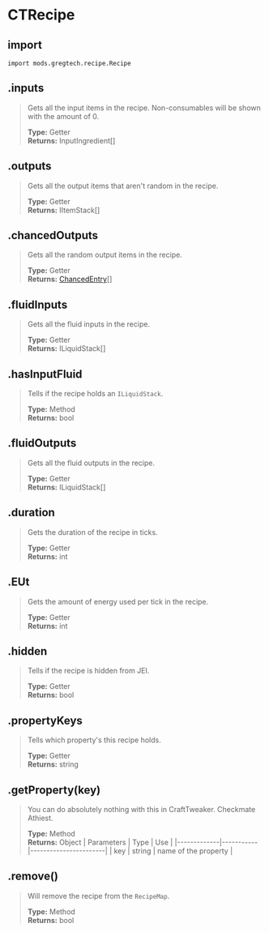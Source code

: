 # CTRecipe

## import
`import mods.gregtech.recipe.Recipe`

## .inputs
> Gets all the input items in the recipe. Non-consumables will be shown with the amount of 0.
>
> **Type:** Getter  
> **Returns:** InputIngredient[]

## .outputs
> Gets all the output items that aren't random in the recipe.
>
> **Type:** Getter  
> **Returns:** IItemStack[]

## .chancedOutputs
> Gets all the random output items in the recipe.
>
> **Type:** Getter  
> **Returns:** [ChancedEntry](/CraftTweaker/Mods/GTCE/type/ChancedEntry.md)[]

## .fluidInputs
> Gets all the fluid inputs in the recipe.
>
> **Type:** Getter  
> **Returns:** ILiquidStack[]

## .hasInputFluid
> Tells if the recipe holds an `ILiquidStack`.
>
> **Type:** Method  
> **Returns:** bool

## .fluidOutputs
> Gets all the fluid outputs in the recipe.
>
> **Type:** Getter  
> **Returns:** ILiquidStack[]

## .duration
> Gets the duration of the recipe in ticks.
>
> **Type:** Getter  
> **Returns:** int

## .EUt
> Gets the amount of energy used per tick in the recipe.
>
> **Type:** Getter  
> **Returns:** int

## .hidden
> Tells if the recipe is hidden from JEI.
>
> **Type:** Getter  
> **Returns:** bool

## .propertyKeys
> Tells which property's this recipe holds.
>
> **Type:** Getter  
> **Returns:** string

## .getProperty(key)
> You can do absolutely nothing with this in CraftTweaker. Checkmate Athiest.
>
> **Type:** Method  
> **Returns:** Object
> | Parameters  | Type      | Use                   |
> |-------------|-----------|-----------------------|
> | key         | string    | name of the property  |


## .remove()
> Will remove the recipe from the `RecipeMap`.
>
> **Type:** Method  
> **Returns:** bool